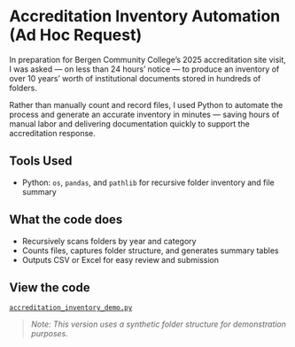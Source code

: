 # Accreditation Inventory Automation (Ad Hoc Request)

In preparation for Bergen Community College’s 2025 accreditation site visit, I was asked — on less than 24 hours’ notice — to produce an inventory of over 10 years’ worth of institutional documents stored in hundreds of folders.

Rather than manually count and record files, I used Python to automate the process and generate an accurate inventory in minutes — saving hours of manual labor and delivering documentation quickly to support the accreditation response.

## Tools Used
- Python: `os`, `pandas`, and `pathlib` for recursive folder inventory and file summary

## What the code does
- Recursively scans folders by year and category
- Counts files, captures folder structure, and generates summary tables
- Outputs CSV or Excel for easy review and submission

##  View the code
 [`accreditation_inventory_demo.py`](./accreditation_inventory_demo.py)

> *Note: This version uses a synthetic folder structure for demonstration purposes.*
